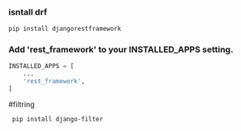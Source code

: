 ### isntall drf
```bash
pip install djangorestframework
```
### Add 'rest_framework' to your INSTALLED_APPS setting.
```python
INSTALLED_APPS = [
    ...
    'rest_framework',
]
```

#filtring
```sh
 pip install django-filter
````